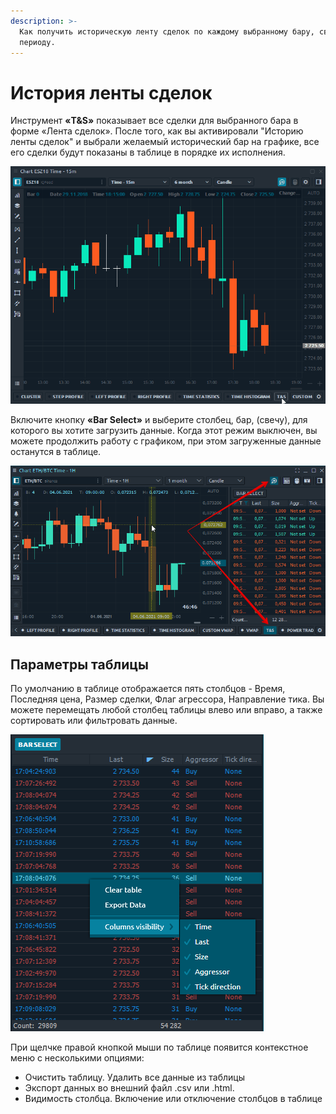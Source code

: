 ```yaml
---
description: >-
  Как получить историческую ленту сделок по каждому выбранному бару, свече,
  периоду.
---
```


# История ленты сделок

Инструмент **«T&S»** показывает все сделки для выбранного бара в форме «Лента сделок». После того, как вы активировали "Историю ленты сделок"  и выбрали желаемый исторический бар на графике, все его сделки будут показаны в таблице в порядке их исполнения. 

![&#x41B;&#x435;&#x43D;&#x442;&#x430; &#x441;&#x434;&#x435;&#x43B;&#x43E;&#x43A; &#x432; &#x438;&#x441;&#x442;&#x43E;&#x440;&#x438;&#x438;](../../../.gitbook/assets/historical-ts.gif)

Включите кнопку **«Bar Select»** и выберите столбец, бар, \(свечу\), для которого вы хотите загрузить данные. Когда этот режим выключен, вы можете продолжить работу с графиком, при этом загруженные данные останутся в таблице.

![](../../../.gitbook/assets/istoriya-po-baram-sdelok.png)



## Параметры таблицы

По умолчанию в таблице отображается пять столбцов - Время, Последняя цена, Размер сделки, Флаг агрессора, Направление тика. Вы можете перемещать любой столбец таблицы влево или вправо, а также сортировать или фильтровать данные.

![&#x41A;&#x43E;&#x43D;&#x442;&#x435;&#x43A;&#x441;&#x442;&#x43D;&#x43E;&#x435; &#x43C;&#x435;&#x43D;&#x44E; &#x442;&#x430;&#x431;&#x43B;&#x438;&#x446;&#x44B; &quot;&#x418;&#x441;&#x442;&#x43E;&#x440;&#x438;&#x44F; &#x43B;&#x435;&#x43D;&#x442;&#x44B; &#x441;&#x434;&#x435;&#x43B;&#x43E;&#x43A;&quot;](../../../.gitbook/assets/context-menu-historical-ts.png)

При щелчке правой кнопкой мыши по таблице появится контекстное меню с несколькими опциями:

* Очистить таблицу. Удалить все данные из таблицы
* Экспорт данных во внешний файл .csv или .html.
* Видимость столбца. Включение или отключение столбцов в таблице

